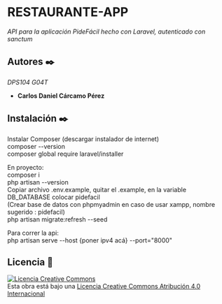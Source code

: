# RESTAURANTE-APP

_API para la aplicación PideFácil hecho con Laravel, autenticado con sanctum_

## Autores ✒️
_DPS104 G04T_
* **Carlos Daniel Cárcamo Pérez**

## Instalación ✒️
Instalar Composer (descargar instalador de internet)</br>
composer --version </br>
composer global require laravel/installer</br>


En proyecto:</br>
composer i </br>
php artisan --version</br>
Copiar archivo .env.example, quitar el .example, en la variable DB_DATABASE colocar pidefacil</br>
(Crear base de datos con phpmyadmin en caso de usar xampp, nombre sugerido : pidefacil)</br>
php artisan migrate:refresh --seed</br>


Para correr la api:</br>
    php artisan serve --host {poner ipv4 acá} --port="8000"</br>


## Licencia 📄
<a rel="license" href="http://creativecommons.org/licenses/by/4.0/"><img alt="Licencia Creative Commons" style="border-width:0" src="https://i.creativecommons.org/l/by/4.0/88x31.png" /></a><br />Esta obra está bajo una <a rel="license" href="http://creativecommons.org/licenses/by/4.0/">Licencia Creative Commons Atribución 4.0 Internacional</a>   
